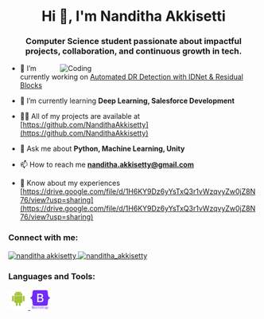 
<h1 align="center">Hi 👋, I'm Nanditha Akkisetti</h1>
<h3 align="center">Computer Science student passionate about impactful projects, collaboration, and continuous growth in tech.</h3>

<img align="right" alt="Coding" width="400" src="https://miro.medium.com/v2/resize:fit:1100/format:webp/1*5OSbGu-5Z98IT8r76UJZbw.gif"/>

- 🔭 I’m currently working on [Automated DR Detection with IDNet & Residual Blocks](https://github.com/NandithaAkkisetty/DR_Detection_IDNET_RESNET)

- 🌱 I’m currently learning **Deep Learning, Salesforce Development**

- 👨‍💻 All of my projects are available at [https://github.com/NandithaAkkisetty](https://github.com/NandithaAkkisetty)

- 💬 Ask me about **Python, Machine Learning, Unity**

- 📫 How to reach me **nanditha.akkisetty@gmail.com**

- 📄 Know about my experiences [https://drive.google.com/file/d/1H6KY9Dz6yYsTxQ3r1vWzqvyZw0jZ8N76/view?usp=sharing](https://drive.google.com/file/d/1H6KY9Dz6yYsTxQ3r1vWzqvyZw0jZ8N76/view?usp=sharing)

<h3 align="left">Connect with me:</h3>
<p align="left">
  <a href="https://linkedin.com/in/nanditha-akkisetty" target="_blank">
    <img align="center" src="https://raw.githubusercontent.com/rahuldkjain/github-profile-readme-generator/master/src/images/icons/Social/linked-in-alt.svg" alt="nanditha akkisetty" height="30" width="40" />
  </a>
  <a href="https://www.leetcode.com/nanditha_akkisetty" target="_blank">
    <img align="center" src="https://raw.githubusercontent.com/rahuldkjain/github-profile-readme-generator/master/src/images/icons/Social/leet-code.svg" alt="nanditha_akkisetty" height="30" width="40" />
  </a>
</p>

<h3 align="left">Languages and Tools:</h3>
<p align="left">
  <a href="https://developer.android.com" target="_blank" rel="noreferrer">
    <img src="https://raw.githubusercontent.com/devicons/devicon/master/icons/android/android-original-wordmark.svg" alt="android" width="40" height="40"/>
  </a>
  <a href="https://getbootstrap.com" target="_blank" rel="noreferrer">
    <img src="https://raw.githubusercontent.com/devicons/devicon/master/icons/bootstrap/bootstrap-plain-wordmark.svg" alt="bootstrap" width="40" height="40"/>
  </a>
  <a href="https://www.cprogramming.com/" target="_blank" rel="noreferrer">
    <img src="https://raw.githubusercontent.com/devicons/devicon/master/icons
